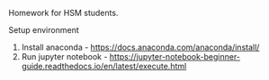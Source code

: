 Homework for HSM students.


Setup environment

1) Install anaconda - https://docs.anaconda.com/anaconda/install/
2) Run jupyter notebook - https://jupyter-notebook-beginner-guide.readthedocs.io/en/latest/execute.html

